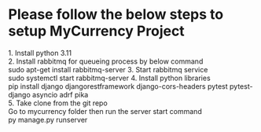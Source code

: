<h1>Please follow the below steps to setup MyCurrency Project</h1>
1. Install python 3.11 <br/>
2. Install rabbitmq for queueing process by below command <br/>
sudo apt-get install rabbitmq-server
3. Start rabbitmq service <br/>
sudo systemctl start rabbitmq-server
4. Install python libraries <br/>
pip install django djangorestframework django-cors-headers pytest pytest-django asyncio adrf pika <br/>
5. Take clone from the git repo <br/>
Go to mycurrency folder then run the server start command <br/>
py manage.py runserver

  
